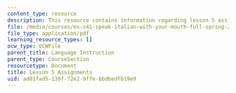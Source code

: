 ```yaml
---
content_type: resource
description: This resource contains information regarding lesson 5 assignments.
file: /media/courses/es-s41-speak-italian-with-your-mouth-full-spring-2012/ad81fad5139f72e29ffebbdbedfb19e9_MITES_S41S12_compiti_5.pdf
file_type: application/pdf
learning_resource_types: []
ocw_type: OCWFile
parent_title: Language Instruction
parent_type: CourseSection
resourcetype: Document
title: Lesson 5 Assignments
uid: ad81fad5-139f-72e2-9ffe-bbdbedfb19e9
---
```

